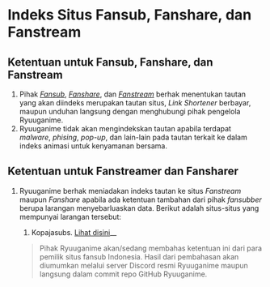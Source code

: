 # Indeks Situs Fansub, Fanshare, dan Fanstream

## Ketentuan untuk Fansub, Fanshare, dan Fanstream

1. Pihak [_Fansub_](definisi-kata.md#fansub), [_Fanshare_](definisi-kata.md#fanshare), dan [_Fanstream_](definisi-kata.md#fanstream) berhak menentukan tautan yang akan diindeks merupakan tautan situs, _Link Shortener_ berbayar, maupun unduhan langsung dengan menghubungi pihak pengelola Ryuuganime.
2. Ryuuganime tidak akan mengindekskan tautan apabila terdapat _malware_, _phising_, _pop-up_, dan lain-lain pada tautan terkait ke dalam indeks animasi untuk kenyamanan bersama.

## Ketentuan untuk Fanstreamer dan Fansharer

1. Ryuuganime berhak meniadakan indeks tautan ke situs _Fanstream_ maupun _Fanshare_ apabila ada ketentuan tambahan dari pihak _fansubber_ berupa larangan menyebarluaskan data. Berikut adalah situs-situs yang mempunyai larangan tersebut:

   1. Kopajasubs. [Lihat disini](http://blog.kopajasubs.info/p/tentang-kopajasubs.html)\_\_

   > Pihak Ryuuganime akan/sedang membahas ketentuan ini dari para pemilik situs fansub Indonesia. Hasil dari pembahasan akan diumumkan melalui server Discord resmi Ryuuganime maupun langsung dalam commit repo GitHub Ryuuganime.

